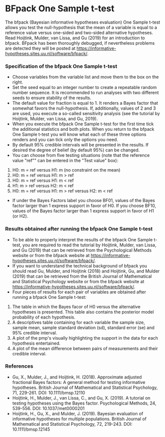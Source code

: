 BFpack One Sample t-test
==========================

The bfpack (Bayesian informative hypotheses evaluation) One Sample t-test allows you test the null-hypothesis that the mean of a variable is equal to a reference value versus one-sided and two-sided alternative hypotheses. Read Hoijtink, Mulder, van Lissa, and Gu (2019) for an introduction to bfpack. BFpack has been thoroughly debugged, if nevertheless problems are detected they will be posted at https://informative-hypotheses.sites.uu.nl/software/bfpack/.

### Specification of the bfpack One Sample t-test

- Choose variables from the variable list and move them to the box on the right.
- Set the seed equal to an integer number to create a repeatable random number sequence. It is recommended to run analyses with two different seeds to ensure stability of the results.
- The default value for fraction is equal to 1. It renders a Bayes factor that somewhat favors the null-hypothesis. If, additionally, values of 2 and 3 are used, you execute a so-called sensitivity analysis (see the tutorial by Hoijtink, Mulder, van Lissa, and Gu, 2019).
- When you execute the bfpack One Sample t-test for the first time tick the additional statistics and both plots. When you return to the bfpack One Sample t-test you will know what each of these three options renders and you can tick only the options you need.
- By default 95% credible intervals will be presented in the results. If desired the degree of belief (by default 95%) can be changed.
- You can choose from five testing situations (note that the reference value "ref"" can be entered in the "Test value" box):

1. H0: m = ref versus H1: m (no constraint on the mean)
2. H0: m = ref versus H1: m > ref
3. H0: m = ref versus H1: m < ref
4. H1: m > ref versus H2: m < ref
5. H0: m = ref versus H1: m > ref versus H2: m < ref

- If under the Bayes Factors label you choose BF01, values of the Bayes factor larger than 1 express support in favor of H0. If you choose BF10, values of the Bayes factor larger than 1 express support in favor of H1 (or H2).

### Results obtained after running the bfpack One Sample t-test

- To be able to properly interpret the results of the bfpack One Sample t-test, you are required to read the tutorial by Hoijtink, Mulder, van Lissa, and Gu (2019) that can be retrieved from the Psychological Methods website or from the bfpack website at https://informative-hypotheses.sites.uu.nl/software/bfpack/.
- If you want to understand the technical background of bfpack you should read Gu, Mulder, and Hoijtink (2018) and Hoijtink, Gu, and Mulder (2019) that can be retrieved from the British Journal of Mathematical and Statistical Psychology website or from the bfpack website at https://informative-hypotheses.sites.uu.nl/software/bfpack/.
- Four pieces of results for each pair of variables are obtained after running a bfpack One Sample t-test:

1. The table in which the Bayes facor of H0 versus the alternative hypotheses is presented. This table also contains the posterior model probability of each hypothesis.
2. A descriptives table containing for each variable the sample size, sample mean, sample standard deviation (sd), standard error (se) and 95% credible interval.
3. A plot of the pmp's visually highlighting the support in the data for each hypothesis entertained.
4. A plot of the mean difference between pairs of measurements and their credible interval.

### References

- Gu, X., Mulder, J., and Hoijtink, H. (2018). Approximate adjusted fractional Bayes factors: A general method for testing informative hypotheses. British Journal of Mathematical and Statistical Psychology, 71, 229-261. DOI: 10.1111/bmsp.12110
- Hoijtink, H., Mulder, J., van Lissa, C., and Gu, X. (2019). A tutorial on testing hypotheses using the Bayes factor. Psychological Methods, 24, 539-556. DOI: 10.1037/met0000201 
- Hoijtink, H., Gu, X., and Mulder, J. (2019). Bayesian evaluation of informative hypotheses for multiple populations. British Journal of Mathematical and Statistical Psychology, 72, 219-243. DOI: 10.1111/bmsp.12145
